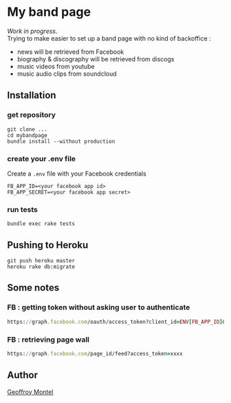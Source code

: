 # My band page

*Work in progress*.  
Trying to make easier to set up a band page with no kind of backoffice :  
- news will be retrieved from Facebook  
- biography & discography will be retrieved from discogs  
- music videos from youtube  
- music audio clips from soundcloud 

## Installation

### get repository
```
git clone ...
cd mybandpage
bundle install --without production
```

### create your .env file 
Create a `.env` file with your Facebook credentials
```
FB_APP_ID=<your facebook app id>
FB_APP_SECRET=<your facebook app secret>
```

### run tests
```
bundle exec rake tests
```

## Pushing to Heroku

```
git push heroku master
heroku rake db:migrate
```

## Some notes

### FB : getting token without asking user to authenticate

```ruby
https://graph.facebook.com/oauth/access_token?client_id=ENV[FB_APP_ID]&client_secret=ENV[FB_APP_SECRET]&grant_type=client_credentials
```

### FB : retrieving page wall

```ruby
https://graph.facebook.com/page_id/feed?access_token=xxxx
```

## Author
[Geoffroy Montel](https://github.com/geoffroymontel)


